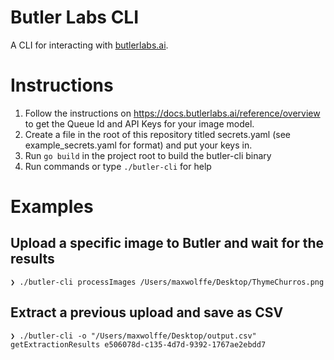 # Butler Labs CLI

A CLI for interacting with [butlerlabs.ai](https://butlerlabs.ai). 

# Instructions 

1. Follow the instructions on https://docs.butlerlabs.ai/reference/overview to get the Queue Id and API Keys for your image model.
2. Create a file in the root of this repository titled secrets.yaml (see example_secrets.yaml for format) and put your keys in. 
3. Run `go build` in the project root to build the butler-cli binary
4. Run commands or type `./butler-cli` for help 

# Examples

## Upload a specific image to Butler and wait for the results
```
❯ ./butler-cli processImages /Users/maxwolffe/Desktop/ThymeChurros.png
```

## Extract a previous upload and save as CSV
```
❯ ./butler-cli -o "/Users/maxwolffe/Desktop/output.csv" getExtractionResults e506078d-c135-4d7d-9392-1767ae2ebdd7
```
